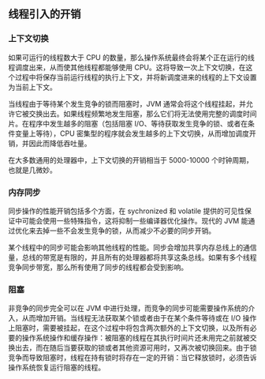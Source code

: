 ## 线程引入的开销 ##

### 上下文切换

如果可运行的线程数大于 CPU 的数量，那么操作系统最终会将某个正在运行的线程调度出来，从而使其他线程都能够使用 CPU。这将导致一次上下文切换，在这个过程中将保存当前运行线程的执行上下文，并将新调度进来的线程的上下文设置为当前上下文。

当线程由于等待某个发生竞争的锁而阻塞时，JVM 通常会将这个线程挂起，并允许它被交换出去。如果线程频繁地发生阻塞，那么它们将无法使用完整的调度时间片。在程序中发生越多的阻塞（包括阻塞 I/O、等待获取发生竞争的锁、或者在条件变量上等待），CPU 密集型的程序就会发生越多的上下文切换，从而增加调度开销，并因此而降低吞吐量。

在大多数通用的处理器中，上下文切换的开销相当于 5000-10000 个时钟周期，也就是几微妙。

### 内存同步

同步操作的性能开销包括多个方面，在 sychronized 和 volatile 提供的可见性保证中可能会使用一些特殊指令，这将抑制一些编译器优化操作。现代的 JVM 能通过优化来去掉一些不会发生竞争的锁，从而减少不必要的同步开销。

某个线程中的同步可能会影响其他线程的性能。同步会增加共享内存总线上的通信量，总线的带宽是有限的，并且所有的处理器都将共享这条总线。如果有多个线程竞争同步带宽，那么所有使用了同步的线程都会受到影响。

### 阻塞

非竞争的同步完全可以在 JVM 中进行处理，而竞争的同步可能需要操作系统的介入，从而增加开销。当线程无法获取某个锁或者由于在某个条件等待或在 I/O 操作上阻塞时，需要被挂起，在这个过程中将包含两次额外的上下文切换，以及所有必要的操作系统操作和缓存操作：被阻塞的线程在其执行时间片还未用完之前就被交换出去，而在随后当要获取的锁或者其他资源可用时，又再次被切换回来。由于锁竞争而导致阻塞时，线程在持有锁时将存在一定的开销：当它释放锁时，必须告诉操作系统恢复运行阻塞的线程。